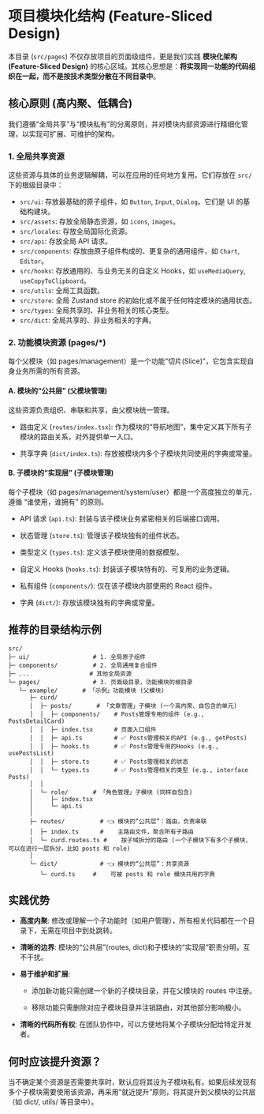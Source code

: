 # 项目模块化结构 (Feature-Sliced Design)

本目录 (`src/pages`) 不仅存放项目的页面级组件，更是我们实践 **模块化架构 (Feature-Sliced Design)** 的核心区域。其核心思想是：**将实现同一功能的代码组织在一起，而不是按技术类型分散在不同目录中**。

## 核心原则 (高内聚、低耦合)

我们遵循“全局共享”与“模块私有”的分离原则，并对模块内部资源进行精细化管理，以实现可扩展、可维护的架构。

### 1. 全局共享资源

这些资源与具体的业务逻辑解耦，可以在应用的任何地方复用。它们存放在 `src/` 下的根级目录中：

*   `src/ui`: 存放最基础的原子组件，如 `Button`, `Input`, `Dialog`。它们是 UI 的基础构建块。
*   `src/assets`: 存放全局静态资源，如 `icons`, `images`。
*   `src/locales`: 存放全局国际化资源。
*   `src/api`: 存放全局 API 请求。
*   `src/components`: 存放由原子组件构成的、更复杂的通用组件，如 `Chart`, `Editor`。
*   `src/hooks`: 存放通用的、与业务无关的自定义 Hooks，如 `useMediaQuery`, `useCopyToClipboard`。
*   `src/utils`: 全局工具函数。
*   `src/store`: 全局 Zustand store 的初始化或不属于任何特定模块的通用状态。
*   `src/types`: 全局共享的、非业务相关的核心类型。
*   `src/dict`: 全局共享的、非业务相关的字典。

### 2. 功能模块资源 (pages/*)

每个父模块（如 pages/management）是一个功能“切片(Slice)”，它包含实现自身业务所需的所有资源。

#### A. 模块的“公共层” (父模块管理)
这些资源负责组织、串联和共享，由父模块统一管理。

* 路由定义 (`routes/index.tsx`): 作为模块的“导航地图”，集中定义其下所有子模块的路由关系，对外提供单一入口。

* 共享字典 (`dict/index.ts`): 存放被模块内多个子模块共同使用的字典或常量。

#### B. 子模块的“实现层” (子模块管理)
  每个子模块（如 pages/management/system/user）都是一个高度独立的单元，遵循 “谁使用，谁拥有” 的原则。

* API 请求 (`api.ts`): 封装与该子模块业务紧密相关的后端接口调用。

* 状态管理 (`store.ts`): 管理该子模块独有的组件状态。

* 类型定义 (`types.ts`): 定义该子模块使用的数据模型。

* 自定义 Hooks (`hooks.ts`): 封装该子模块特有的、可复用的业务逻辑。

* 私有组件 (`components/`): 仅在该子模块内部使用的 React 组件。

* 字典 (`dict/`): 存放该模块独有的字典或常量。

## 推荐的目录结构示例

```
src/
├─ ui/                  # 1. 全局原子组件
├─ components/          # 2. 全局通用复合组件
├─ ...                 # 其他全局资源
└─ pages/               # 3. 页面级目录，功能模块的根目录
   └─ example/       # 「示例」功能模块 (父模块)
      ├─ curd/
      │  ├─ posts/       # 「文章管理」子模块 (一个高内聚、自包含的单元)
      │  │  ├─ components/    # Posts管理专用的组件 (e.g., PostsDetailCard)
      │  │  ├─ index.tsx      # 页面入口组件
      │  │  ├─ api.ts         # ✅ Posts管理相关的API (e.g., getPosts)
      │  │  ├─ hooks.ts       # ✅ Posts管理专用的Hooks (e.g., usePostsList)
      │  │  ├─ store.ts       # ✅ Posts管理相关的状态
      │  │  └─ types.ts       # ✅ Posts管理相关的类型 (e.g., interface Posts)
      │  │
      │  └─ role/       # 「角色管理」子模块 (同样自包含)
      │     ├─ index.tsx
      │     └─ api.ts
      │
      ├─ routes/          # 👈 模块的“公共层”：路由，负责串联
      │  ├─ index.ts      #    主路由文件，聚合所有子路由
      │  └─ curd.routes.ts #    按子域拆分的路由 (一个子模块下有多个子模块，可以在进行一层拆分，比如 posts 和 role)
      │
      └─ dict/            # 👈 模块的“公共层”：共享资源
         └─ curd.ts     #    可被 posts 和 role 模块共用的字典
```

## 实践优势

* **高度内聚**: 修改或理解一个子功能时（如用户管理），所有相关代码都在一个目录下，无需在项目中到处跳转。

* **清晰的边界**: 模块的“公共层”(routes, dict)和子模块的“实现层”职责分明，互不干扰。

* **易于维护和扩展**:

  * 添加新功能只需创建一个新的子模块目录，并在父模块的 routes 中注册。

  * 移除功能只需删除对应子模块目录并注销路由，对其他部分影响极小。

* **清晰的代码所有权**: 在团队协作中，可以方便地将某个子模块分配给特定开发者。

## 何时应该提升资源？

当不确定某个资源是否需要共享时，默认应将其设为子模块私有。如果后续发现有多个子模块需要使用该资源，再采用“就近提升”原则，将其提升到父模块的公共层（如 dict/, utils/ 等目录中）。
